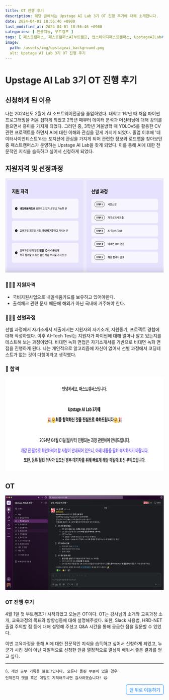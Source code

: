 ```yaml
---
title: OT 진행 후기
description: 해당 글에서는 Upstage AI Lab 3기 OT 진행 후기에 대해 소개합니다.
date: 2024-04-01 18:56:46 +0900
last_modified_at: 2024-04-01 18:56:46 +0900
categories: [ 인공지능, 부트캠프 ]
tags: [ 패스트캠퍼스, 패스트캠퍼스AI부트캠프, 업스테이지패스트캠퍼스, UpstageAILab#국비지원, 패스트캠퍼스업스테이지에이아이랩, 패스트캠퍼스업스테이지부트캠프 ]
image:
  path: /assets/img/upstageai_background.png
  alt: Upstage AI Lab 3기 OT 진행 후기
---
```


# Upstage AI Lab 3기 OT 진행 후기
## 신청하게 된 이유
나는 2024년도 2월에 AI 소프트웨어전공을 졸업하였다. 대학교 1학년 때 처음 파이썬 프로그래밍을 처음 접하게 되었고 2학년 때부터 데이터 분석과 머신러닝에 대해 강의를 들으면서 흥미를 가지게 되었다. 그러던 중, 3학년 겨울방학 때 YOLOv5를 활용한 CV 관련 프로젝트를 하면서 AI에 대한 이해와 관심을 깊게 가지게 되었다. 졸업 이후에 '데이터사이언티스트'라는 포지션에 관심을 가지게 되어 관련한 정보와 로드맵을 찾아보던 중 패스트캠퍼스가 운영하는 Upstage AI Lab을 찾게 되었다. 이를 통해 AI에 대한 전문적인 지식을 습득하고 싶어서 신청하게 되었다.

## 지원자격 및 선정과정
<img src="https://github.com/SUNGMYEONGGI/image/blob/main/%EC%A7%80%EC%9B%90%EC%84%A0%EB%B3%84.png?raw=true" width="550" height="300">

### 🙆🏻‍♂ 지원자격
 - 국비지원사업으로 내일배움카드를 보유하고 있어야한다.
 - 출석체크 관련 문제 때문에 해외가 아닌 국내에 거주해야 한다.

### 🙅🏻‍♂️ 선별과정
선별 과정에서 자기소개서 제출에서는 지원자의 자기소개, 지원동기, 프로젝트 경험에 대해 작성하였다. 이후 AI-Tech Test는 지원자가 파이썬에 대해 얼마나 알고 있는지를 테스트해 보는 과정이었다. 비대면 녹화 면접은 자기소개서를 기반으로 비대면 녹화 면접을 진행하게 된다. 나는 개인적으로 알고리즘에 자신이 없어서 선별 과정에서 코딩테스트가 없는 것이 다행이라고 생각했다.

### 🎉 합격
<img src="https://github.com/SUNGMYEONGGI/image/blob/main/AiLab%ED%95%A9%EA%B2%A9.png?raw=true" width="550" height="300">

## OT
<img src="https://github.com/SUNGMYEONGGI/image/blob/main/OT%20slack.png?raw=true" width="550" height="300">

### OT 진행 후기
4월 1일 첫 부트캠프가 시작되었고 오늘은 OT이다. OT는 강사님의 소개와 교육과정 소개, 교육과정의 목표와 방향성등에 대해 설명해주셨다. 또한, Slack 사용법, HRD-NET  출결 주의할 점 등에 대해 설명해 주셨고 Q&A 시간을 통해 궁금한 점을 질문할 수 있었다.

이번 교육과정을 통해 AI에 대한 전문적인 지식을 습득하고 싶어서 신청하게 되었고, 누군가 시킨 것이 아닌 자발적으로 신청한 만큼 열정적으로 열심히 배워서 좋은 결과를 얻고 싶다. 

***
    🌜 개인 공부 기록용 블로그입니다. 오류나 틀린 부분이 있을 경우 
    언제든지 댓글 혹은 메일로 지적해주시면 감사하겠습니다! 😄


<a href="#" style="display: inline-block; padding: 5px 10px; color: #007bff; text-decoration: none; border: 0.5px solid #007bff; border-radius: 5px; float: right;">맨 위로 이동하기</a>